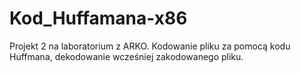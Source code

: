 # Kod_Huffamana-x86
Projekt 2 na laboratorium z ARKO. Kodowanie pliku za pomocą kodu Huffmana, dekodowanie wcześniej zakodowanego pliku.
